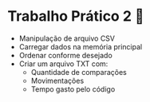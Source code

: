 # Trabalho Prático 2 🧩
- Manipulação de arquivo CSV
- Carregar dados na memória principal
- Ordenar conforme desejado
- Criar um arquivo TXT com:
  - Quantidade de comparações
  - Movimentações
  - Tempo gasto pelo código
